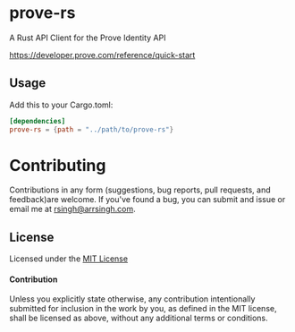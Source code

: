 # prove-rs

A Rust API Client for the Prove Identity API

https://developer.prove.com/reference/quick-start

## Usage

Add this to your Cargo.toml:

```toml
[dependencies]
prove-rs = {path = "../path/to/prove-rs"}
```

# Contributing

Contributions in any form (suggestions, bug reports, pull requests, and feedback)are welcome. If you've found a bug, you can submit and issue or email me at rsingh@arrsingh.com.

## License

Licensed under the [MIT License](LICENSE)

#### Contribution

Unless you explicitly state otherwise, any contribution intentionally submitted for inclusion in the work by you, as defined in the MIT license, shall be licensed as above, without any additional terms or conditions.
